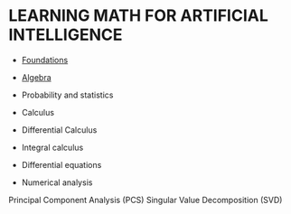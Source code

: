 # LEARNING MATH FOR ARTIFICIAL INTELLIGENCE

- [Foundations](./units/foundations.md)
- [Algebra](./units/algebra.md)
- Probability and statistics

- Calculus
- Differential Calculus
- Integral calculus
- Differential equations
- Numerical analysis


Principal Component Analysis (PCS)
Singular Value Decomposition (SVD)